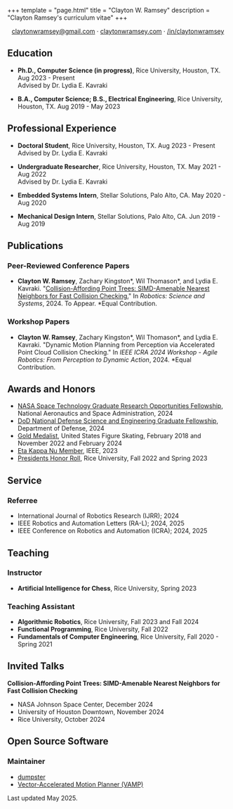 +++
template = "page.html"
title = "Clayton W. Ramsey"
description = "Clayton Ramsey's curriculum vitae"
+++

<div style="text-align: center">

[claytonwramsey@gmail.com](mailto:claytonwramsey@gmail.com) ·
[claytonwramsey.com](https://claytonwramsey.com) ·
[/in/claytonwramsey](https://www.linkedin.com/in/claytonwramsey/)

</div>

## Education

- **Ph.D., Computer Science (in progress)**, Rice University, Houston,
  TX. Aug 2023 - Present
  <br>
  Advised by Dr. Lydia E. Kavraki

- **B.A., Computer Science; B.S., Electrical Engineering**, Rice
  University, Houston, TX. Aug 2019 - May 2023

## Professional Experience

- **Doctoral Student**, Rice University, Houston, TX. Aug 2023 -
  Present
  <br>
  Advised by Dr. Lydia E. Kavraki

- **Undergraduate Researcher**, Rice University, Houston, TX. May
  2021 - Aug 2022
  <br>
  Advised by Dr. Lydia E. Kavraki

- **Embedded Systems Intern**, Stellar Solutions, Palo Alto, CA. May
  2020 - Aug 2020
- **Mechanical Design Intern**, Stellar Solutions, Palo Alto, CA. Jun
  2019 - Aug 2019

## Publications

### Peer-Reviewed Conference Papers

- **Clayton W. Ramsey**, Zachary Kingston\*, Wil Thomason\*, and
  Lydia E. Kavraki. "[Collision-Affording Point Trees: SIMD-Amenable
  Nearest Neighbors for Fast Collision
  Checking.](https://arxiv.org/abs/2406.02807)" In <cite>Robotics: Science
  and Systems</cite>, 2024. To Appear. \*Equal Contribution.

### Workshop Papers

- **Clayton W. Ramsey**, Zachary Kingston\*, Wil Thomason\*, and
  Lydia E. Kavraki. "Dynamic Motion Planning from Perception via
  Accelerated Point Cloud Collision Checking." In <cite>IEEE ICRA 2024
  Workshop - Agile Robotics: From Perception to Dynamic Action</cite>, 2024.
  \*Equal Contribution.

## Awards and Honors

- [NASA Space Technology Graduate Research Opportunities
  Fellowship](https://www.nasa.gov/directorates/stmd/space-tech-research-grants/nstgro/),
  National Aeronautics and Space Administration, 2024
- [DoD National Defense Science and Engineering Graduate
  Fellowship](https://ndseg.sysplus.com/NDSEG/about), Department of
  Defense, 2024
- [Gold
  Medalist](https://www.usfigureskating.org/skate/test-structure),
  United States Figure Skating, February 2018 and November 2022 and
  February 2024
- [Eta Kappa Nu Member](https://hkn.ieee.org/), IEEE, 2023
- [Presidents Honor
  Roll](https://registrar.rice.edu/students/academic-honors), Rice
  University, Fall 2022 and Spring 2023

## Service

### Referree

- International Journal of Robotics Research (IJRR); 2024
- IEEE Robotics and Automation Letters (RA-L); 2024, 2025
- IEEE Conference on Robotics and Automation (ICRA); 2024, 2025

## Teaching

### Instructor

- **Artificial Intelligence for Chess**, Rice University, Spring 2023

### Teaching Assistant

- **Algorithmic Robotics**, Rice University, Fall 2023 and Fall 2024
- **Functional Programming**, Rice University, Fall 2022
- **Fundamentals of Computer Engineering**, Rice University, Fall 2020 - Spring 2021

## Invited Talks

**Collision-Affording Point Trees: SIMD-Amenable Nearest Neighbors for Fast Collision Checking**

- NASA Johnson Space Center, December 2024
- University of Houston Downtown, November 2024
- Rice University, October 2024

## Open Source Software

### Maintainer

- [dumpster](https://github.com/claytonwramsey/dumpster)
- [Vector-Accelerated Motion Planner (VAMP)](https://github.com/KavrakiLab/vamp)

<footer>

Last updated May 2025.

</footer>
